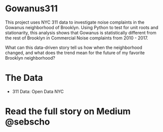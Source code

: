 # Gowanus311
This project uses NYC 311 data to investigate noise complaints in the Gowanus neighborhood of Brooklyn. Using Python to test for unit roots and stationarity, this analysis shows that Gowanus is statistically different from the rest of Brooklyn in Commercial Noise complaints from 2010 - 2017. 

What can this data-driven story tell us how when the neighborhood changed, and what does the trend mean for the future of my favorite Brooklyn neighborhood?

# The Data
- 311 Data: Open Data NYC 

# Read the full story on Medium @sebscho

